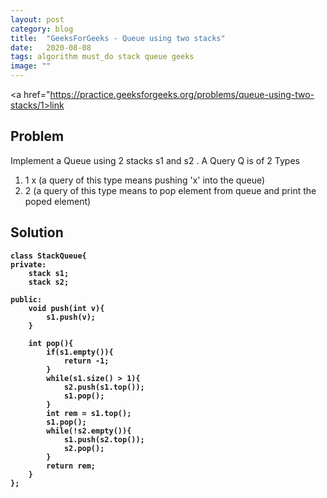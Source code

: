 ```yaml
---
layout: post
category: blog
title:  "GeeksForGeeks - Queue using two stacks"
date:   2020-08-08
tags: algorithm must_do stack queue geeks
image: ""
---
```

<a href="https://practice.geeksforgeeks.org/problems/queue-using-two-stacks/1>link</a>

## Problem
Implement a Queue using 2 stacks s1 and s2 .
A Query Q is of 2 Types
1. 1 x (a query of this type means  pushing 'x' into the queue)
2. 2   (a query of this type means to pop element from queue and print the poped element)
## Solution
<pre><code><strong>class StackQueue{
private:
    stack<int> s1;
    stack<int> s2;
    
public:
    void push(int v){
        s1.push(v);
    }
    
    int pop(){
        if(s1.empty()){
            return -1;
        }
        while(s1.size() > 1){
            s2.push(s1.top());
            s1.pop();
        }
        int rem = s1.top();
        s1.pop();
        while(!s2.empty()){
            s1.push(s2.top());
            s2.pop();
        }
        return rem;
    }
};
</strong></code></pre>
